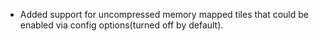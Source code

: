 - Added support for uncompressed memory mapped tiles that could be enabled via config options(turned off by default).